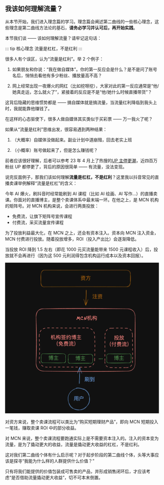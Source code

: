 ## 我该如何理解流量？

从本节开始，我们进入理念篇的学习。理念篇会阐述第二曲线的一些核心理念，这些理念是第二曲线方法论的基石，**请务必学习并认可后，再开始实践**。

本节我们谈 —— 该如何理解流量？请牢记这句话：

::: tip 核心理念
流量是杠杠，不是红利
:::

很多人有个误区，认为“流量是红利”。举 2 个例子：

1. 如果朋友和你说：“我在做自媒体”。你的第一反应会是什么？是不是问了账号名后，悄悄去看他有多少粉丝、播放量高不高？

2. 网上经常出现一夜爆火的网红（比如挖呀挖），大家对此的第一反应通常是“他/她真走运，怎么就火了”，紧接着的反应是不是“他/她什么时候直播带货”？

这背后隐藏的思维惯势都是 —— 搞自媒体就是搞流量，当流量红利降临到我头上时，我就能靠他赚钱了。

在这样的心态驱使下，很多人做自媒体其实类似于买彩票 —— 万一我火了呢？

如果从“流量是红利”思维出发，很容易遇到两种结果：

1. （大概率）自媒体没做起来。副业计划中道崩殂，回去老实上班

2. （小概率）账号做起来了，但是怎么赚钱呢？

前者应该很好理解，后者可以参考 23 年 4 月上了热搜的[UP 主停更潮](https://baijiahao.baidu.com/s?id=1762064108993037680&wfr=spider&for=pc)，近四百万粉丝 UP 都停更了，背后的原因很简单 —— 有流量，没法变现。

说完反面例子，那我们该如何理解**流量是杠杠，不是红利**？这里我以抖音常见的直播卖课举例解释“流量是杠杠”的含义：

今年 AI 爆火，刷抖音时经常能刷到 AI 课程（比如 AI 绘画、AI 写作...）的直播卖课。你面对的直播博主，是整个卖课体系中最末端一环。在他之上，是 MCN 机构的矩阵号。对 MCN 机构来说，会进行两类投放：

- 免费流，让旗下矩阵号宣传课程
- 付费流，采买流量宣传课程

为了投放利益最大化，在 MCN 之上，还会有资本注入。资本向 MCN 注入资金，MCN 付费进行投放。随着投放增多，ROI（投入产出比）会逐渐降低。

当投放 ROI 降到 1.5 左右（即花 1000 元买流量能带来 1500 元课程收入）后，投放就不会再进行（因为这 500 元利润得包含机构运行成本以及资本回报）。

![卖课逻辑](/imgs/mcn.webp)

对资方来说，整个卖课流程可以类比为“购买短期理财产品”，即向 MCN 短期投入一笔钱，赚取卖课 ROI 中的部分收益。

对 MCN 来说，整个卖课流程要跑通实际上是不需要资本注入的。注入的资本变为流量，是为了撬动更大的收益，流量是撬动更大收益的杠杠，不是红利。

这对我们第二曲线个体有什么启示呢？对于起步阶段的第二曲线个体，头等大事应该是探寻“我能为什么样的人群提供什么价值？”

只有将我们能提供的价值包装成可售卖的产品，并形成销售闭环后，才应该考虑“是否借助流量撬动更大收益”，切不可本末倒置。
